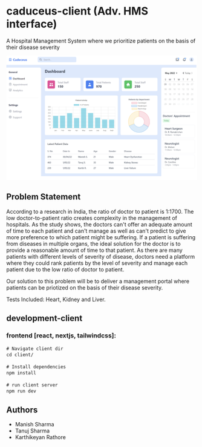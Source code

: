 # caduceus-client (Adv. HMS interface)
A Hospital Management System where we prioritize patients on the basis of their disease severity

![demo](https://raw.githubusercontent.com/karthikeyanrathore/caduceus/main/Images/Dashboard.png)

## Problem Statement
According to a research in India, the ratio of doctor to patient is 1:1700. The low doctor-to-patient ratio creates complexity in the management of hospitals. 
As the study shows, the doctors can't offer an adequate amount of time to each patient and can't manage as well as can't predict to give more preference 
to which patient might be suffering. If a patient is suffering from diseases in multiple organs, the ideal solution for the doctor is to provide a reasonable 
amount of time to that patient. As there are many patients with different levels of severity of disease, doctors need a platform where they could rank 
patients by the level of severity and manage each patient due to the low ratio of doctor to patient.

Our solution to this problem will be to deliver a management portal where patients can be priotized on the basis of their disease severity.

Tests Included: Heart, Kidney and Liver.


## development-client
### frontend [react, nextjs, tailwindcss]:
```
# Navigate client dir
cd client/

# Install dependencies
npm install

# run client server
npm run dev
```

## Authors
* Manish Sharma
* Tanuj Sharma
* Karthikeyan Rathore
